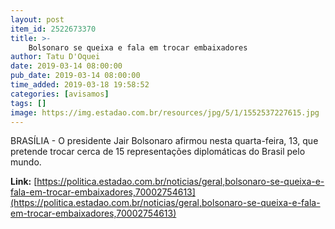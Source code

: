 ```yaml
---
layout: post
item_id: 2522673370
title: >-
    Bolsonaro se queixa e fala em trocar embaixadores
author: Tatu D'Oquei
date: 2019-03-14 08:00:00
pub_date: 2019-03-14 08:00:00
time_added: 2019-03-18 19:58:52
categories: [avisamos]
tags: []
image: https://img.estadao.com.br/resources/jpg/5/1/1552537227615.jpg
---
```


BRASÍLIA - O presidente Jair Bolsonaro afirmou nesta quarta-feira, 13, que pretende trocar cerca de 15 representações diplomáticas do Brasil pelo mundo.

**Link:** [https://politica.estadao.com.br/noticias/geral,bolsonaro-se-queixa-e-fala-em-trocar-embaixadores,70002754613](https://politica.estadao.com.br/noticias/geral,bolsonaro-se-queixa-e-fala-em-trocar-embaixadores,70002754613)

